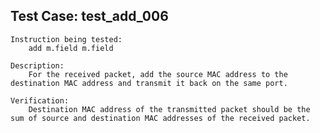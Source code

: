 Test Case: test_add_006
-----------------------

    Instruction being tested:
        add m.field m.field

    Description:
        For the received packet, add the source MAC address to the destination MAC address and transmit it back on the same port.

    Verification:
        Destination MAC address of the transmitted packet should be the sum of source and destination MAC addresses of the received packet.
